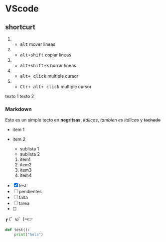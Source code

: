 # VScode

## shortcurt

1. - <kbd>alt</kbd> mover lineas
2. - <kbd>alt+shift</kbd> copiar lineas
3. - <kbd>alt+shift+k</kbd> borrar lineas
4. - <kbd>alt+ click</kbd> multiple cursor
5. - <kbd>Ctr+ alt+ click</kbd> multiple cursor





texto 1
texto 2


### Markdown

Esto es un simple tecto en **negritsas**, _itdlicas_, *tambien es itdlicas* y ~~tachado~~

- item 1
- item 2
  - sublista 1
  - sublista 2
  
  1. item1
  2. item2
   3. item3
   4. item4
   
- [x] test
- [ ] pendientes
- [ ] falta
- [ ] tarea
- [ ] 


┏ (゜ω゜)=👉

```python
def test():
    print("hola")



```